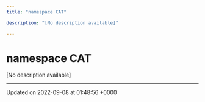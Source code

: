 ```yaml
---
title: "namespace CAT"

description: "[No description available]"

---
```


# namespace CAT

[No description available]






-------------------------------

Updated on 2022-09-08 at 01:48:56 +0000